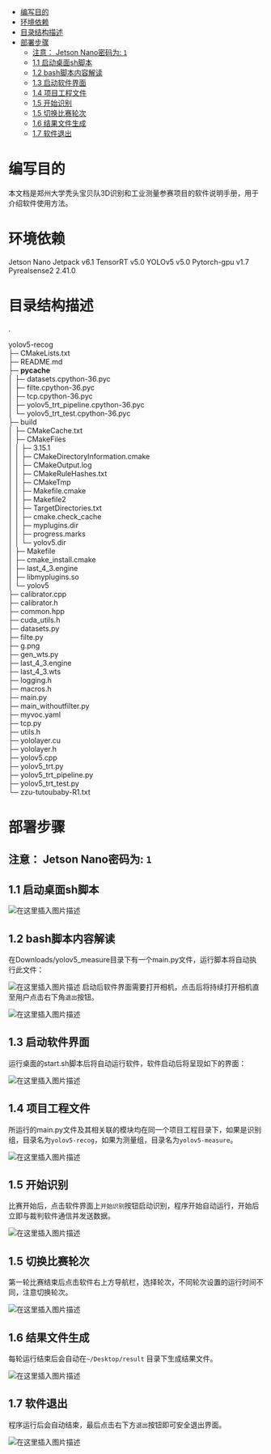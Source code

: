 - [编写目的](#----)
- [环境依赖](#----)
- [目录结构描述](#------)
- [部署步骤](#----)
  * [注意： Jetson Nano密码为: `1`](#----jetson-nano------1-)
  * [1.1 启动桌面sh脚本](#11-----sh--)
  * [1.2 bash脚本内容解读](#12-bash------)
  * [1.3 启动软件界面](#13-------)
  * [1.4 项目工程文件](#14-------)
  * [1.5 开始识别](#15-----)
  * [1.5 切换比赛轮次](#15-------)
  * [1.6 结果文件生成](#16-------)
  * [1.7 软件退出](#17-----)




# 编写目的
本文档是郑州大学秃头宝贝队3D识别和工业测量参赛项目的软件说明手册，用于介绍软件使用方法。
# 环境依赖
Jetson Nano Jetpack v6.1 
TensorRT v5.0
YOLOv5 v5.0
Pytorch-gpu v1.7
Pyrealsense2 2.41.0

# 目录结构描述
.

yolov5-recog  
├─ CMakeLists.txt  
├─ README.md  
├─ __pycache__  
│    ├─ datasets.cpython-36.pyc  
│    ├─ filte.cpython-36.pyc  
│    ├─ tcp.cpython-36.pyc  
│    ├─ yolov5_trt_pipeline.cpython-36.pyc  
│    └─ yolov5_trt_test.cpython-36.pyc  
├─ build  
│    ├─ CMakeCache.txt  
│    ├─ CMakeFiles  
│    │    ├─ 3.15.1  
│    │    ├─ CMakeDirectoryInformation.cmake  
│    │    ├─ CMakeOutput.log  
│    │    ├─ CMakeRuleHashes.txt  
│    │    ├─ CMakeTmp  
│    │    ├─ Makefile.cmake  
│    │    ├─ Makefile2  
│    │    ├─ TargetDirectories.txt  
│    │    ├─ cmake.check_cache  
│    │    ├─ myplugins.dir  
│    │    ├─ progress.marks  
│    │    └─ yolov5.dir  
│    ├─ Makefile  
│    ├─ cmake_install.cmake  
│    ├─ last_4_3.engine  
│    ├─ libmyplugins.so  
│    └─ yolov5  
├─ calibrator.cpp  
├─ calibrator.h  
├─ common.hpp  
├─ cuda_utils.h  
├─ datasets.py  
├─ filte.py  
├─ g.png  
├─ gen_wts.py  
├─ last_4_3.engine  
├─ last_4_3.wts  
├─ logging.h  
├─ macros.h  
├─ main.py  
├─ main_withoutfilter.py  
├─ myvoc.yaml  
├─ tcp.py  
├─ utils.h  
├─ yololayer.cu  
├─ yololayer.h  
├─ yolov5.cpp  
├─ yolov5_trt.py  
├─ yolov5_trt_pipeline.py  
├─ yolov5_trt_test.py  
└─ zzu-tutoubaby-R1.txt  

# 部署步骤

## 注意： Jetson Nano密码为: `1`

## 1.1 启动桌面sh脚本
![在这里插入图片描述](https://img-blog.csdnimg.cn/dd9ddbfcfc7f43788a46ef1d1caba0d1.png?x-oss-process=image/watermark,type_d3F5LXplbmhlaQ,shadow_50,text_Q1NETiBAR2VlayBM,size_11,color_FFFFFF,t_70,g_se,x_16)
##  1.2 bash脚本内容解读
在Downloads/yolov5_measure目录下有一个main.py文件，运行脚本将自动执行此文件：  


![在这里插入图片描述](https://img-blog.csdnimg.cn/ef3a13e1957644a59013bd0f1a6318c3.png?x-oss-process=image/watermark,type_d3F5LXplbmhlaQ,shadow_50,text_Q1NETiBAR2VlayBM,size_20,color_FFFFFF,t_70,g_se,x_16)
启动后软件界面需要打开相机，点击后将持续打开相机直至用户点击右下角`退出`按钮。  

![在这里插入图片描述](https://img-blog.csdnimg.cn/00c14993feff4d97a93729c919ddc212.png?x-oss-process=image/watermark,type_d3F5LXplbmhlaQ,shadow_50,text_Q1NETiBAR2VlayBM,size_20,color_FFFFFF,t_70,g_se,x_16)
## 1.3 启动软件界面
运行桌面的start.sh脚本后将自动运行软件，软件启动后将呈现如下的界面：  

![在这里插入图片描述](https://img-blog.csdnimg.cn/535b347153c84d3e8f3a6277f7cb8917.png?x-oss-process=image/watermark,type_d3F5LXplbmhlaQ,shadow_50,text_Q1NETiBAR2VlayBM,size_20,color_FFFFFF,t_70,g_se,x_16)
## 1.4 项目工程文件
所运行的main.py文件及其相关联的模块均在同一个项目工程目录下，如果是识别组，目录名为`yolov5-recog`，如果为测量组，目录名为`yolov5-measure`。  

![在这里插入图片描述](https://img-blog.csdnimg.cn/d08ab08fd335426db1df1a5785cb113c.png?x-oss-process=image/watermark,type_d3F5LXplbmhlaQ,shadow_50,text_Q1NETiBAR2VlayBM,size_20,color_FFFFFF,t_70,g_se,x_16)
## 1.5 开始识别

比赛开始后，点击软件界面上`开始识别`按钮启动识别，程序开始自动运行，开始后立即与裁判软件通信并发送数据。  

![在这里插入图片描述](https://img-blog.csdnimg.cn/fe81c4e4b2784f8981069a19478d5916.png?x-oss-process=image/watermark,type_d3F5LXplbmhlaQ,shadow_50,text_Q1NETiBAR2VlayBM,size_20,color_FFFFFF,t_70,g_se,x_16)
## 1.5 切换比赛轮次
第一轮比赛结束后点击软件右上方导航栏，选择轮次，不同轮次设置的运行时间不同，注意切换轮次。  

![在这里插入图片描述](https://img-blog.csdnimg.cn/31fd12e3ba93470883ab1a8abc7e72e6.png?x-oss-process=image/watermark,type_d3F5LXplbmhlaQ,shadow_50,text_Q1NETiBAR2VlayBM,size_20,color_FFFFFF,t_70,g_se,x_16)
## 1.6 结果文件生成
每轮运行结束后会自动在`~/Desktop/result` 目录下生成结果文件。  


![在这里插入图片描述](https://img-blog.csdnimg.cn/2af8f81b46c4413b85959cbaa18bee62.png)
## 1.7 软件退出
程序运行后会自动结束，最后点击右下方`退出`按钮即可安全退出界面。  


![在这里插入图片描述](https://img-blog.csdnimg.cn/329f4f021f7d49f3bd7cf31499997533.png?x-oss-process=image/watermark,type_d3F5LXplbmhlaQ,shadow_50,text_Q1NETiBAR2VlayBM,size_20,color_FFFFFF,t_70,g_se,x_16)








